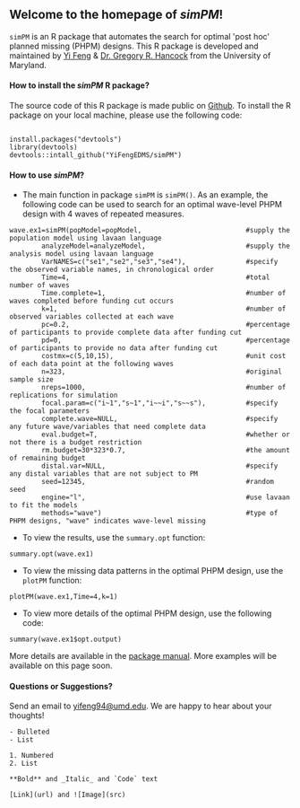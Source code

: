## Welcome to the homepage of _simPM_!

`simPM` is an R package that automates the search for optimal 'post hoc' planned missing (PHPM) designs. This R package is developed and maintained by [Yi Feng](https://terpconnect.umd.edu/~yifeng94/) & [Dr. Gregory R. Hancock](https://education.umd.edu/directory/gregory-r-hancock) from the University of Maryland.

#### How to install the _simPM_ R package? 

The source code of this R package is made public on [Github](https://github.com/YiFengEDMS/simPM). To install the R package on your local machine, please use the following code:

```rouge

install.packages("devtools")
library(devtools)
devtools::intall_github("YiFengEDMS/simPM")

```

#### How to use _simPM_? 

- The main function in package `simPM` is `simPM()`. As an example, the following code can be used to search for an optimal wave-level PHPM design with 4 waves of repeated measures.

```rouge
wave.ex1=simPM(popModel=popModel,                          #supply the population model using lavaan language
        analyzeModel=analyzeModel,                         #supply the analysis model using lavaan language
        VarNAMES=c("se1","se2","se3","se4"),               #specify the observed variable names, in chronological order
        Time=4,                                            #total number of waves
        Time.complete=1,                                   #number of waves completed before funding cut occurs
        k=1,                                               #number of observed variables collected at each wave
        pc=0.2,                                            #percentage of participants to provide complete data after funding cut
        pd=0,                                              #percentage of participants to provide no data after funding cut
        costmx=c(5,10,15),                                 #unit cost of each data point at the following waves
        n=323,                                             #original sample size
        nreps=1000,                                        #number of replications for simulation
        focal.param=c("i~1","s~1","i~~i","s~~s"),          #specify the focal parameters
        complete.wave=NULL,                                #specify any future wave/variables that need complete data 
        eval.budget=T,                                     #whether or not there is a budget restriction
        rm.budget=30*323*0.7,                              #the amount of remaining budget
        distal.var=NULL,                                   #specify any distal variables that are not subject to PM
        seed=12345,                                        #random seed
        engine="l",                                        #use lavaan to fit the models
        methods="wave")                                    #type of PHPM designs, "wave" indicates wave-level missing

```



- To view the results, use the `summary.opt` function:
```rouge
summary.opt(wave.ex1)
```



- To view the missing data patterns in the optimal PHPM design, use the `plotPM` function:
```rouge
plotPM(wave.ex1,Time=4,k=1)
```



- To view more details of the optimal PHPM design, use the following code:

```rouge
summary(wave.ex1$opt.output)
```

More details are available in the [package manual](). More examples will be available on this page soon.

#### Questions or Suggestions?
Send an email to yifeng94@umd.edu. We are happy to hear about your thoughts!


```
- Bulleted
- List

1. Numbered
2. List

**Bold** and _Italic_ and `Code` text

[Link](url) and ![Image](src)
```

